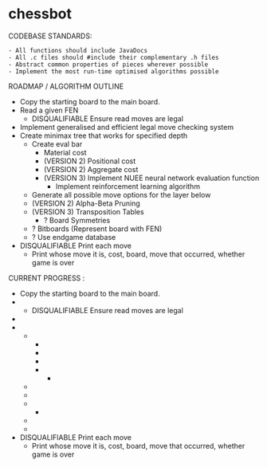 # chessbot

CODEBASE STANDARDS:

    - All functions should include JavaDocs
    - All .c files should #include their complementary .h files
    - Abstract common properties of pieces wherever possible
    - Implement the most run-time optimised algorithms possible

ROADMAP / ALGORITHM OUTLINE

* Copy the starting board to the main board.
* Read a given FEN
    * DISQUALIFIABLE Ensure read moves are legal
* Implement generalised and efficient legal move checking system
* Create minimax tree that works for specified depth
    * Create eval bar
        * Material cost
        * (VERSION 2) Positional cost
        * (VERSION 2) Aggregate cost
        * (VERSION 3) Implement NUEE neural network evaluation function
            * Implement reinforcement learning algorithm
    * Generate all possible move options for the layer below 
    * (VERSION 2) Alpha-Beta Pruning
    * (VERSION 3) Transposition Tables
        * ? Board Symmetries
    * ? Bitboards (Represent board with FEN)
    * ? Use endgame database
* DISQUALIFIABLE Print each move
    * Print whose move it is, cost, board, move that occurred, whether game is over

CURRENT PROGRESS :

* Copy the starting board to the main board.
* 
    * DISQUALIFIABLE Ensure read moves are legal
* 
* 
    * 
        * 
        * 
        * 
        * 
            * 
    *  
    * 
    * 
        * 
    * 
    * 
* DISQUALIFIABLE Print each move
    * Print whose move it is, cost, board, move that occurred, whether game is over